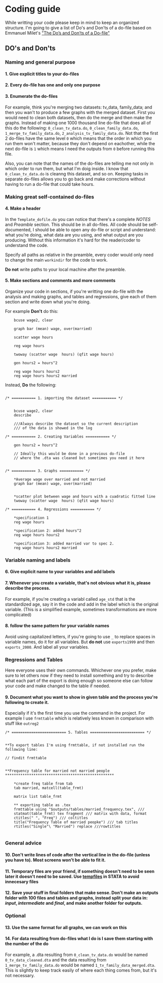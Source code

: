 # Coding guide

While writting your code please keep in mind to keep an organized structure. I'm going to give a list of Do's and Don'ts of a do-file based on Emmanuel Milet's ["The Do’s and Don’ts of a Do-file"](https://www.parisschoolofeconomics.eu/docs/yin-remi/do-file.pdf)


## **DO's and Don'ts**


### **Naming and general purpose**

#### 1.  Give explicit titles to your do-files
#### 2.  Every do-file has one and only one purpose
#### 3.  Enumerate the do-files 

For example, think you're merging two datasets: tv_data, family_data; and then you wan't to produce a few graphs with the merged dataset. First you would need to clean both datasets, then do the merge and then make the graphs. Instead of making one 1000 thousand line do-file that does all of this do the following: `0_clean_tv_data.do`, `0_clean_family_data.do`, `1_merge_tv_family_data.do`, `2_analysis_tv_family_data.do`. Not that the first 2 do-files have the same level `0` which means that the order in which you run them won't matter, because they don't depend on eachother, while the next do-file is `1` which means I need the outputs from `0` before running this file. 

Also, you can note that the names of the do-files are telling me not only in which order to run them, but what I'm doig inside. I know that `0_clean_tv_data.do` is cleanng this dataset, and so on. Keeping tasks in separate do-files allows you to go back and make corrections without having to run a do-file that could take hours.

### **Making great self-contained do-files**

#### 4. Make a header

In the `Template_dofile.do` you can notice that there's a complete *NOTES* and *Preamble* section. This should be in all do-files. All code should be self-documented, I should be able to open any do-file or script and understand: what you're doing, what data are you using, and what output are you producing. Without this information it's hard for the reader/coder to understand the code.

Specify all paths as relative in the preamble, every coder would only need to change the main `workindir` for the code to work.

**Do not** write paths to your local machine after the preamble.

#### 5. Make sections and comments and more comments

Organize your code in sections, if you're writting one do-file with the analysis and making graphs, and tables and regressions, give each of them section and write down what you're doing.

For example **Don't** do this:

``` 
    bcuse wage2, clear 

	graph bar (mean) wage, over(married)

	scatter wage hours

	reg wage hours
	
	twoway (scatter wage  hours) (qfit wage hours)

	gen hours2 = hours^2
	 
	reg wage hours hours2
	reg wage hours hours2 married 

```

Instead, **Do** the following:

```

/* =========== 1. importing the dataset =========== */
	
	
	bcuse wage2, clear
	describe
	
	///Always describe the dataset so the current description 
	/// of the data is showed in the log
	
/* =========== 2. Creating Variables =========== */

	gen hours2 = hours^2
	 
	// Ideally this would be done in a previous do-file 
	// where the .dta was cleaned but sometimes you need it here
	
	
/* =========== 3. Graphs =========== */

	*Average wage over married and not married
	graph bar (mean) wage, over(married)
	
	
	*scatter plot between wage and hours with a cuadratic fitted line
	twoway (scatter wage  hours) (qfit wage hours)

/* =========== 4. Regressions =========== */
	
	*specification 1
	reg wage hours	
	
	*specification 2: added hours^2
	reg wage hours hours2
	
	*specification 3: added married var to spec 2.
	reg wage hours hours2 married 

```

### **Variable naming and labels**

#### 6. Give explicit name to your variables and add labels
#### 7. Whenever you create a variable, that's not obvious what it is, please describe the process.

For example, if you're creating a variabl called `age_std` that is the standardized age, say it in the code and add in the label which is the original variable. (This is a simplified example, sometimes transformations are more complicated)

#### 8. follow the same pattern for your variable names

Avoid using capitalized letters, if you're going to use `_` to replace spaces in variable names, do it for all variables. But **do not** use `exports1999` and then `exports_2000`. And label all your variables.


### **Regressions and Tables**

Here everyone uses their own commands. Whichever one you prefer, make sure to let others now if they need to install something and try to describe what each part of the export is doing enough so someone else can follow your code and make changed to the table if needed.

#### 9. Document what you want to show in given table and the process you're following to create it. 

Especially if it's the first time you use the command in the project. For example I use `frmttable` which is relatively less known in comparison with stuff like `outreg2`


```
/* ========================= 5. Tables ========================= */


**To export tables I'm using frmttable, if not installed run the following line:

// findit frmttable


**Frequency table for married not married people
**************************************************
	
	*create freq table from tab
	tab married, matcell(table_frmt)
	
	matrix list table_frmt
	
	** exporting table as .tex
	frmttable using "$outputs/tables/married_frequency.tex", ///
	statmat(table_frmt) tex fragment /// matrix with data, format
	ctitles(" ", "Freq") /// coltitles
	title("Frequency Table of married peopke") /// tab titles
	rtitles("Single"\ "Married") replace ///rowtitles


```

### **General advice**

#### 10. Don't write lines of code after the vertical line in the do-file (unless you have to). Most screens won't be able to fit it.
#### 11. Temporary files are your friend, if something doesn't need to be seen later it doesn't need to be saved. Use [tempfiles](https://libguides.library.nd.edu/data-analysis-stata/temp-files) in STATA to avoid innecesary files
#### 12. Save your stuff in final folders that make sense. **Don't** make an **outputs** folder with 100 files and tables and graphs, instead split your data in: *input*, *intermediate* and *final*, and make another folder for outputs.

### **Optional**

#### 13. Use the same format for all graphs, we can work on this
#### 14. For data resulting from do-files what I do is I save them starting with the number of the do

For example, a .dta resulting from `0_clean_tv_data.do` would be named `0_tv_data_cleaned.dta` and the data resulting from `1_merge_tv_family_data.do` would be named `1_tv_family_data_merged.dta`. This is slightly to keep track easily of where each thing comes from, but it's not necessary.
